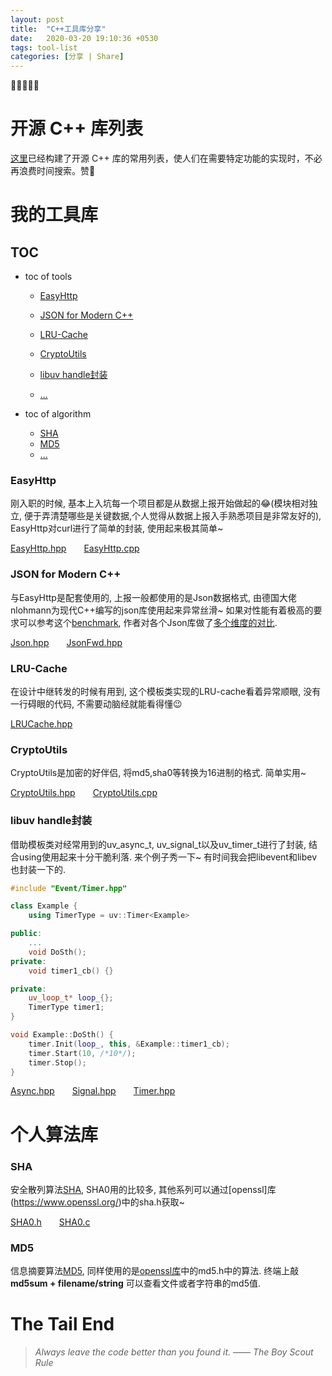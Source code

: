 ```yaml
---
layout: post
title:  "C++工具库分享"
date:   2020-03-20 19:10:36 +0530
tags: tool-list 
categories: [分享 | Share]
---
```

:star2::star2::star2::star2::star2:



# 开源 C++ 库列表

[这里](https://zh.cppreference.com/mwiki/index.php?title=cpp/links/libs&variant=zh-hans)已经构建了开源 C++ 库的常用列表，使人们在需要特定功能的实现时，不必再浪费时间搜索。赞:star2:

# 我的工具库
## TOC
+ toc of tools
  - <a href="#t1">EasyHttp</a> 

  - <a href="#t2">JSON for Modern C++</a> 

  - <a href="#t3">LRU-Cache</a> 

  - <a href="#t4">CryptoUtils</a>

  - <a href="#t5">libuv handle封装</a>

  - <a href="#t6">...</a>

+ toc of algorithm
  - <a href="#a1">SHA</a>
  - <a href="#a2">MD5</a>
  - <a href="#a3">...</a>


### <a name="t1">EasyHttp</a> 

刚入职的时候, 基本上入坑每一个项目都是从数据上报开始做起的:joy:(模块相对独立, 便于弄清楚哪些是关键数据,个人觉得从数据上报入手熟悉项目是非常友好的), EasyHttp对curl进行了简单的封装, 使用起来极其简单~ 

[EasyHttp.hpp](https://raw.githubusercontent.com/SonderEASE/lewis-blog.io/master/BlogCode/tool-list/EasyHttp/EasyHttp.hpp)&#8195;&#8195;[EasyHttp.cpp](https://raw.githubusercontent.com/SonderEASE/lewis-blog.io/master/BlogCode/tool-list/EasyHttp/EasyHttp.cpp)

### <a name="t2">JSON for Modern C++</a> 

与EasyHttp是配套使用的, 上报一般都使用的是Json数据格式, 由德国大佬nlohmann为现代C++编写的json库使用起来异常丝滑~ 如果对性能有着极高的要求可以参考这个[benchmark](https://github.com/miloyip/nativejson-benchmark), 作者对各个Json库做了[多个维度的对比](https://www.zhihu.com/question/23654513).

[Json.hpp](https://raw.githubusercontent.com/SonderEASE/lewis-blog.io/master/BlogCode/tool-list/nlohmann/json.hpp)&#8195;&#8195;[JsonFwd.hpp](https://raw.githubusercontent.com/SonderEASE/lewis-blog.io/master/BlogCode/tool-list/nlohmann/json_fwd.hpp)

### <a name="t3">LRU-Cache</a> 

在设计中继转发的时候有用到, 这个模板类实现的LRU-cache看着异常顺眼, 没有一行碍眼的代码, 不需要动脑经就能看得懂:wink:

[LRUCache.hpp](https://raw.githubusercontent.com/SonderEASE/lewis-blog.io/master/BlogCode/tool-list/LRU-Cache/LRUCache.hpp)

### <a name="t4">CryptoUtils</a> 

CryptoUtils是加密的好伴侣, 将md5,sha0等转换为16进制的格式. 简单实用~

[CryptoUtils.hpp](https://raw.githubusercontent.com/SonderEASE/lewis-blog.io/master/BlogCode/tool-list/CryptoUtils/CryptoUtils.hpp)&#8195;&#8195;[CryptoUtils.cpp](https://raw.githubusercontent.com/SonderEASE/lewis-blog.io/master/BlogCode/tool-list/CryptoUtils/CryptoUtils.cpp)

### <a name="t5">libuv handle封装</a> 

借助模板类对经常用到的uv_async_t, uv_signal_t以及uv_timer_t进行了封装, 结合using使用起来十分干脆利落. 来个例子秀一下~ 有时间我会把libevent和libev也封装一下的.

```c++
#include "Event/Timer.hpp"

class Example {
    using TimerType = uv::Timer<Example>

public:
    ...
    void DoSth();
private:
    void timer1_cb() {}

private:
    uv_loop_t* loop_{};
    TimerType timer1;
}

void Example::DoSth() {
    timer.Init(loop_, this, &Example::timer1_cb);
    timer.Start(10, /*10*/);
    timer.Stop();
}

```

[Async.hpp](https://raw.githubusercontent.com/SonderEASE/lewis-blog.io/master/BlogCode/tool-list/Event/Async.hpp)&#8195;&#8195;[Signal.hpp](https://raw.githubusercontent.com/SonderEASE/lewis-blog.io/master/BlogCode/tool-list/Event/Signal.hpp)&#8195;&#8195;[Timer.hpp](https://raw.githubusercontent.com/SonderEASE/lewis-blog.io/master/BlogCode/tool-list/Event/Timer.hpp)



# 个人算法库

### <a name="a1">SHA</a> 

安全散列算法[SHA](https://zh.wikipedia.org/wiki/SHA%E5%AE%B6%E6%97%8F), SHA0用的比较多, 其他系列可以通过[openssl]库(https://www.openssl.org/)中的sha.h获取~

[SHA0.h](https://raw.githubusercontent.com/SonderEASE/lewis-blog.io/master/BlogCode/tool-list/algorithm/SHA0/SHA0.h)&#8195;&#8195;[SHA0.c](https://raw.githubusercontent.com/SonderEASE/lewis-blog.io/master/BlogCode/tool-list/algorithm/SHA0/SHA0.c)

### <a name="a2">MD5</a> 

信息摘要算法[MD5](https://zh.wikipedia.org/wiki/MD5), 同样使用的是[openssl库](https://www.openssl.org/)中的md5.h中的算法. 终端上敲 **md5sum + filename/string** 可以查看文件或者字符串的md5值.



# The Tail End
> *Always leave the code better than you found it. —— The Boy Scout Rule*
